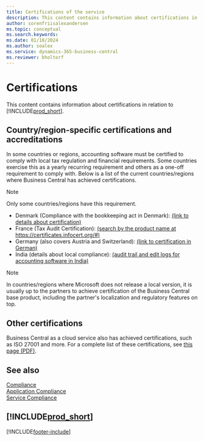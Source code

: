 ```yaml
---
title: Certifications of the service
description: This content contains information about certifications in relation to Business Central, such as region-specific certifications and accreditations.
author: sorenfriisalexandersen
ms.topic: conceptual
ms.search.keywords:
ms.date: 01/18/2024
ms.author: soalex
ms.service: dynamics-365-business-central
ms.reviewer: bholtorf
---
```


# Certifications

This content contains information about certifications in relation to [!INCLUDE[prod_short](../includes/prod_short.md)].  

## Country/region-specific certifications and accreditations

In some countries or regions, accounting software must be certified to comply with local tax regulation and financial requirements. Some countries exercise this as a yearly recurring requirement and others as a one-off requirement to comply with. Below is a list of the current countries/regions where Business Central has achieved certifications.

> [!NOTE]
> Only some countries/regions have this requirement.

- Denmark (Compliance with the bookkeeping act in Denmark): [(link to details about certification)](../localfunctionality/denmark/compliance-denmark.md)
- France (Tax Audit Certification): [(search by the product name at https://certificates.infocert.org/#)](https://certificates.infocert.org/#)  
- Germany (also covers Austria and Switzerland): [(link to certification in German)](https://swb.bdo.de/certificate/MS_D365BC_PS_880_DE_2018)
- India (details about local compliance): [(audit trail and edit logs for accounting software in India)](../localfunctionality/india/india-audit-trail-edit-logs-accounting-software.md)

> [!NOTE]  
> In countries/regions where Microsoft does not release a local version, it is usually up to the partners to achieve certification of the Business Central base product, including the partner's localization and regulatory features on top.

## Other certifications

Business Central as a cloud service also has achieved certifications, such as ISO 27001 and more. For a complete list of these certifications, see [this page (PDF)](https://aka.ms/d365-compliance-list).

## See also

[Compliance](compliance-overview.md)  
[Application Compliance](compliance-application-compliance.md)  
[Service Compliance](compliance-service-compliance.md)  

## [!INCLUDE[prod_short](../includes/free_trial_md.md)]  


[!INCLUDE[footer-include](../includes/footer-banner.md)]
